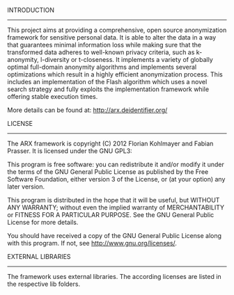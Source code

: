 INTRODUCTION
************

This project aims at providing a comprehensive, open source anonymization framework for sensitive personal data. It is able to alter the data in a way that guarantees minimal information loss while making sure that the transformed data adheres to well-known privacy criteria, such as k-anonymity, l-diversity or t-closeness. 
It implements a variety of globally optimal full-domain anonymity algorithms and implements several optimizations which result in a highly efficient anonymization process. This includes an implementation of the Flash algorithm which uses a novel search strategy and fully exploits the implementation framework while offering stable execution times.

More details can be found at: http://arx.deidentifier.org/

LICENSE
*******

The ARX framework is copyright (C) 2012 Florian Kohlmayer and Fabian Prasser. It is licensed under the GNU GPL3:

This program is free software: you can redistribute it and/or modify it under the terms of the GNU General Public License as published by the Free Software Foundation, either version 3 of the License, or (at your option) any later version.
 
This program is distributed in the hope that it will be useful, but WITHOUT ANY WARRANTY; without even the implied warranty of MERCHANTABILITY or FITNESS FOR A PARTICULAR PURPOSE. See the GNU General Public License for more details.

You should have received a copy of the GNU General Public License along with this program. If not, see http://www.gnu.org/licenses/.

EXTERNAL LIBRARIES
******************

The framework uses external libraries. The according licenses are listed in the respective lib folders.
